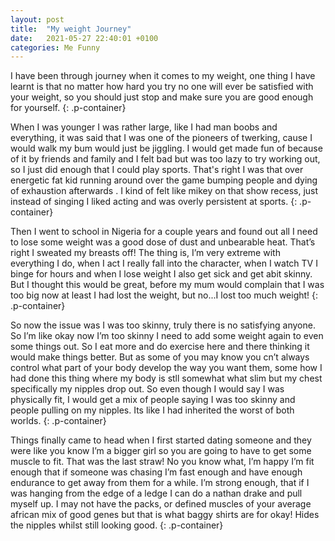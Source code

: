 ```yaml
---
layout: post
title:  "My weight Journey"
date:   2021-05-27 22:40:01 +0100
categories: Me Funny
---
```


I have been through journey when it comes to my weight, one thing I have learnt is that no matter how hard you try no one will ever be satisfied with your weight, so you should just stop and make sure you are good enough for yourself.
{: .p-container}

When I was younger I was rather large, like I had man boobs and everything, it was said that I was one of the pioneers of twerking, cause I would walk my bum would just be jiggling. I would get made fun of because of it by friends and family and I felt bad but was too lazy to try working out, so I just did enough that I could play sports. That's right I was that over energetic fat kid running around over the game bumping people and dying of exhaustion afterwards . I kind of felt like mikey on that show recess, just instead of singing I liked acting and was overly persistent at sports.
{: .p-container}

Then I went to school in Nigeria for a couple years and found out all I need to lose some weight was a good dose of dust and unbearable heat. That’s right I sweated my breasts off!
The thing is, I’m very extreme with everything I do, when I act I really fall into the character, when I watch TV I binge for hours and when I lose weight I also get sick and get abit skinny. But I thought this would be great, before my mum would complain that I was too big now at least I had lost the weight, but no...I lost too much weight!
{: .p-container}

So now the issue was I was too skinny, truly there is no satisfying anyone. So I’m like okay now I’m too skinny I need to add some weight again to even some things out. So I eat more and do exercise here and there thinking it would make things better. But as some of you may know you cn’t always control what part of your body develop the way you want them, some how I had done this thing where my body is stll somewhat what slim but my chest specifically my nipples drop out. So even though I would say I was physically fit, I would get a mix of people saying I was too skinny and people pulling on my nipples. Its like I had inherited the worst of both worlds.
{: .p-container}

Things finally came to head when I first started dating someone and they were like you know I’m a bigger girl so you are going to have to get some muscle to fit. That was the last straw! No you know what, I’m happy I’m fit enough that if someone was chasing I’m fast enough and have enough endurance to get away from them for a while. I’m strong enough, that if I was hanging from the edge of a ledge I can do a nathan drake and pull myself up. I may not have the packs, or defined muscles of your average african mix of good genes but that is what baggy shirts are for okay! Hides the nipples whilst still looking good.
{: .p-container} 
